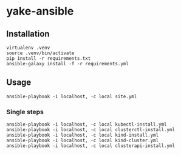 # yake-ansible

## Installation

```
virtualenv .venv
source .venv/bin/activate
pip install -r requirements.txt
ansible-galaxy install -f -r requirements.yml
```

## Usage

```
ansible-playbook -i localhost, -c local site.yml
```

### Single steps

```
ansible-playbook -i localhost, -c local kubectl-install.yml
ansible-playbook -i localhost, -c local clusterctl-install.yml
ansible-playbook -i localhost, -c local kind-install.yml
ansible-playbook -i localhost, -c local kind-cluster.yml
ansible-playbook -i localhost, -c local clusterapi-install.yml
```
